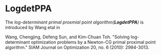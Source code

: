 # LogdetPPA

The _log-determinant primal proxmial point algorithm(__LogdetPPA__)_ is introduced by Wang etal in 

Wang, Chengjing, Defeng Sun, and Kim-Chuan Toh. "Solving log-determinant optimization problems by a Newton-CG primal proximal point algorithm." SIAM Journal on Optimization 20, no. 6 (2010): 2994-3013.
